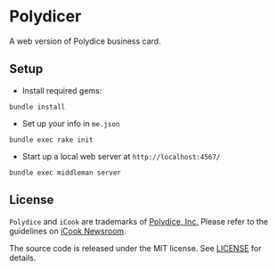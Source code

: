 # Polydicer

A web version of Polydice business card.

## Setup

* Install required gems:

```
bundle install
```

* Set up your info in `me.json`

```
bundle exec rake init
```

* Start up a local web server at `http://localhost:4567/`

```
bundle exec middleman server
```

## License

`Polydice` and `iCook` are trademarks of [Polydice, Inc.](https://polydice.com/) Please refer to the guidelines on [iCook Newsroom](https://newsroom.icook.tw/downloads).

The source code is released under the MIT license. See [LICENSE](https://github.com/bcylin/polydicer/blob/develop/LICENSE) for details.
